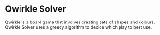 # Qwirkle Solver
[Qwirkle](https://boardgamegeek.com/boardgame/25669/qwirkle) is a board game that involves
creating sets of shapes and colours. Qwirkle Solver uses a greedy algorithm to decide which
play to best use.